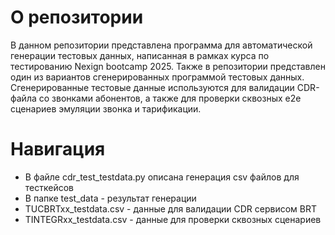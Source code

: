# О репозитории

В данном репозитории представлена программа для автоматической генерации тестовых данных, написанная в рамках курса по тестированию Nexign bootcamp 2025.
Также в репозитории представлен один из вариантов сгенерированных программой тестовых данных.
Сгенерированные тестовые данные используются для валидации CDR-файла со звонками абонентов, а также для проверки сквозных e2e сценариев эмуляции звонка и тарификации. 

# Навигация

* В файле cdr_test_testdata.py описана генерация csv файлов для тесткейсов
* В папке test_data - результат генерации
* TUCBRTxx_testdata.csv - данные для валидации CDR сервисом BRT
* TINTEGRxx_testdata.csv - данные для проверки сквозных сценариев